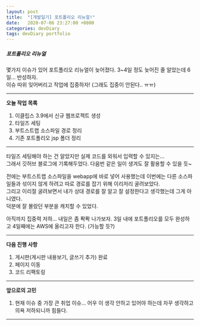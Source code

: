 ```yaml
---
layout: post
title:  "[개발일기] 포트폴리오 리뉴얼!"
date:   2020-07-06 23:27:00 +0800
categories: devDiary
tags: devDiary portfolio
---
```


##### 포트폴리오 리뉴얼

몇가지 이슈가 있어 포트폴리오 리뉴얼이 늦어졌다. 
3~4일 정도 늦어진 줄 알았는데 6일... 반성하자.  
이슈 따위 잊어버리고 작업에 집중하자! (그래도 집중이 안된다.. ㅠㅠ)

---------------------------------------------------------------
**오늘 작업 목록**  
1) 이클립스 3.9에서 신규 웹프로젝트 생성  
2) 타일즈 세팅  
3) 부트스트랩 소스파일 경로 정리  
4) 기존 포트폴리오 jsp 폴더 정리  
---------------------------------------------------------------
타일즈 세팅해야 하는 건 알았지만 실제 코드를 외워서 입력할 수 있지는...  
그래서 깃허브 블로그에 기록해두었다. 다음번 같은 일이 생겨도 잘 활용할 수 있을 듯~

전에는 부트스트랩 소스파일을 webapp에 바로 넣어 사용했는데 이번에는 다른 소스파일들과 섞이지 않게 하려고 따로 경로를 잡기 위해 이리저리 굴려보았다.   
그리고 이리절 굴려보면서 내가 상대 경로를 잘 알고 잘 설정한다고 생각했는데 그게 아니였다.  
덕분에 잘 몰랐던 부분을 캐치할 수 있었다.

아직까지 집중력 저하... 내일은 좀 퐉퐉 나가보자.
3일 내에 포트폴리오를 모두 완성하고 4일째에는 AWS에 올리고자 한다. (가능할 듯?)

-----------------------------------
**다음 진행 사항**  

1. 게시판(게시판 내용보기, 글쓰기 추가) 완료
2. 페이지 이동
3. 코드 리팩토링

------------------------------------
**앞으로의 고민**  

1. 현재 이슈 중 가장 큰 취업 이슈... 어우 이 생각 안하고 있어야 하는데 자꾸 생각하고 의욕 저하되니까 힘들다. 

------------------------------------

